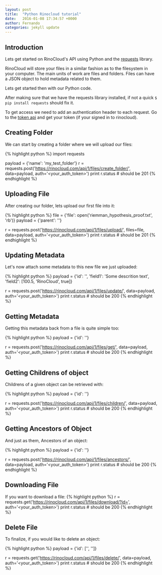 ```yaml
---
layout: post
title:  "Python Rinocloud tutorial"
date:   2016-01-08 17:34:57 +0000
author: Fernando
categories: jekyll update
---
```


## Introduction
Lets get started on RinoCloud's API using Python and the [requests](http://docs.python-requests.org/en/latest/) library.

RinoCloud will store your files in a similar fashion as to the filesystem in your computer. The main units of work are files and folders. Files can have a JSON object to hold metadata related to them.

Lets get started then with our Python code.

After making sure that we have the requests library installed, if not a quick `$ pip install requests` should fix it.

To get access we need to add an authentication header to each request. Go to the [token api](https://rinocloud.com/api/1/users/token) and get your token (if your signed in to rinocloud).

## Creating Folder
We can start by creating a folder where we will upload our files:

{% highlight python %}
import requests

payload = {'name': 'my_test_folder'}
r = requests.post('https://rinocloud.com/api/1/files/create_folder/', data=payload, auth='<your_auth_token>')
print r.status  # should be 201
{% endhighlight %}

## Uploading File
After creating our folder, lets upload our first file into it:

{% highlight python %}
file = {'file': open('riemman_hypothesis_proof.txt', 'rb')}
payload = {'parent': '<id-parent-object>'}

r = requests.post('https://rinocloud.com/api/1/files/upload/', files=file, data=payload, auth='<your_auth_token>')
print r.status  # should be 201
{% endhighlight %}

## Updating Metadata
Let's now attach some metadata to this new file we just uploaded:

{% highlight python %}
payload = {'id': '<object-id>', 'field1': 'Some descrition text', 'field2': [100.5, 'RinoCloud', true]}

r = requests.post('https://rinocloud.com/api/1/files/update/', data=payload, auth='<your_auth_token>')
print r.status  # should be 200
{% endhighlight %}

## Getting Metadata
Getting this metadata back from a file is quite simple too:

{% highlight python %}
payload = {'id': '<object-id>'}

r = requests.post('https://rinocloud.com/api/1/files/get/', data=payload, auth='<your_auth_token>')
print r.status  # should be 200
{% endhighlight %}

## Getting Childrens of object
Childrens of a given object can be retrieved with:

{% highlight python %}
payload = {'id': '<object-id>'}

r = requests.post('https://rinocloud.com/api/1/files/children/', data=payload, auth='<your_auth_token>')
print r.status  # should be 200
{% endhighlight %}

## Getting Ancestors of Object
And just as them, Ancestors of an object:

{% highlight python %}
payload = {'id': '<object-id>'}

r = requests.post('https://rinocloud.com/api/1/files/ancestors/', data=payload, auth='<your_auth_token>')
print r.status  # should be 200
{% endhighlight %}

## Downloading File
If you want to download a file:
{% highlight python %}
r = requests.get('https://rinocloud.com/api/1/files/download/?id=<object-id>', auth='<your_auth_token>')
print r.status  # should be 200
{% endhighlight %}

## Delete File
To finalize, if you would like to delete an object:

{% highlight python %}
payload = {'id': ['<object-id1>', '<object-id2>']}

r = requests.get('https://rinocloud.com/api/1/files/delete/', data=payload, auth='<your_auth_token>')
print r.status  # should be 200
{% endhighlight %}

